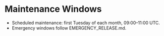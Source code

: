 
# Maintenance Windows
- Scheduled maintenance: first Tuesday of each month, 09:00–11:00 UTC.
- Emergency windows follow EMERGENCY_RELEASE.md.
